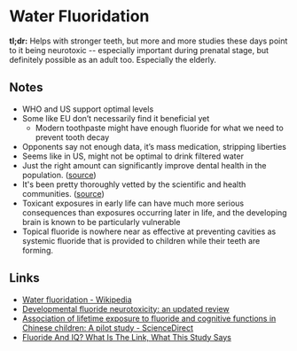 # Water Fluoridation

**tl;dr:** Helps with stronger teeth, but more and more studies these days point to it being neurotoxic -- especially important during prenatal stage, but definitely possible as an adult too. Especially the elderly.

## Notes

- WHO and US support optimal levels
- Some like EU don’t necessarily find it beneficial yet
  - Modern toothpaste might have enough fluoride for what we need to prevent tooth decay
- Opponents say not enough data, it’s mass medication, stripping liberties
- Seems like in US, might not be optimal to drink filtered water
- Just the right amount can significantly improve dental health in the population. ([source](https://www.reddit.com/r/askscience/comments/ojlma/can_someone_clarify_water_fluoridation_for_me/#:~:text=just%20the%20right%20amount%20can%20significantly%20improve%20dental%20health%20in%20the%20population.))
- It's been pretty thoroughly vetted by the scientific and health communities. ([source](https://www.reddit.com/r/askscience/comments/ojlma/can_someone_clarify_water_fluoridation_for_me/#:~:text=it's%20been%20pretty%20thoroughly%20vetted%20by%20the%20scientific%20and%20health%20communities.))
- Toxicant exposures in early life can have much more serious consequences than exposures occurring later in life, and the developing brain is known to be particularly vulnerable
- Topical fluoride is nowhere near as effective at preventing cavities as systemic fluoride that is provided to children while their teeth are forming.

## Links

- [Water fluoridation - Wikipedia](https://en.wikipedia.org/wiki/Water_fluoridation)
- [Developmental fluoride neurotoxicity: an updated review](https://www.ncbi.nlm.nih.gov/pmc/articles/PMC6923889/)
- [Association of lifetime exposure to fluoride and cognitive functions in Chinese children: A pilot study - ScienceDirect](https://www.sciencedirect.com/science/article/abs/pii/S0892036214001809)
- [Fluoride And IQ? What Is The Link, What This Study Says](https://www.forbes.com/sites/brucelee/2019/08/20/fluoride-and-iq-what-is-the-link-what-this-study-says/)

